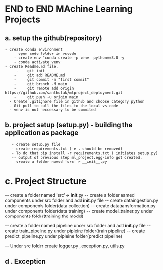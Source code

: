 # END to END MAchine Learning Projects



## a. setup the github(repository)
    - create conda environment
		- open code folder in vscode
		- create env "conda create -p venv  python==3.8 -y
		- conda activate venv
    - create Readme.md file.
         -    git init
        -     git add README.md
        -     git commit -m "first commit"
        -     git branch -M main
        -     git remote add origin https://github.com/santhulak/mlproject_deployment.git
        -     git push -u origin main
      - Create .gitignore file in github and choose category python
      - Git pull to pull the files to the local vs code
      - venv is not neccessary to be commited
 ## b. project setup (setup.py) - building the application as package
       - create setup.py file
       - create requirements.txt (-e . should be removed)
       - To do that pip install -r requirements.txt ( initiates setup.py)
       -- output of previous step ml_project.egg-info got created.
       - create a folder named 'src'-> __init__.py
       
              
# c. Project Structure

-- create a folder named 'src'-> __init__.py
-- create a folder named components under src folder and add __init__.py file
-- create dataingestion.py under components folder(data collection)
-- create datatransformation.py under components folder(data training)
-- create model_trainer.py under components folder(training the model)

-- create a folder named pipeline under src folder and add __init__.py file
-- create train_pipeline.py under pipleine folder(train pipeline)
-- create predict_pipeline.py under pipleine folder(predict pipeline)


-- Under src folder create logger.py , exception.py, utils.py


## d . Exception